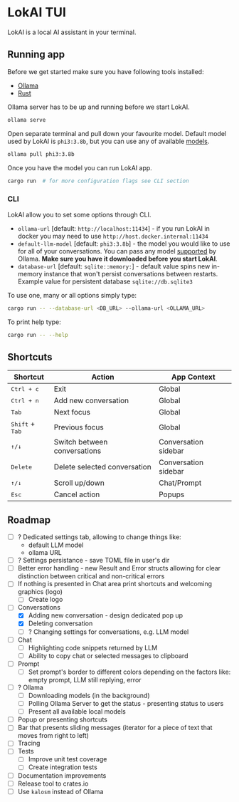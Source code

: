 # LokAI TUI

LokAI is a local AI assistant in your terminal.

## Running app

Before we get started make sure you have following tools installed:

-   [Ollama](https://ollama.com/download)
-   [Rust](https://www.rust-lang.org/tools/install)

Ollama server has to be up and running before we start LokAI.

```bash
ollama serve
```

Open separate terminal and pull down your favourite model. Default model used by LokAI is `phi3:3.8b`, but you can use any of available [models](https://ollama.com/library).

```bash
ollama pull phi3:3.8b
```

Once you have the model you can run LokAI app.

```bash
cargo run  # for more configuration flags see CLI section
```

### CLI

LokAI allow you to set some options through CLI.

-   `ollama-url` [default: `http://localhost:11434`] - if you run LokAI in docker you may need to use `http://host.docker.internal:11434`
-   `default-llm-model` [default: `phi3:3.8b`] - the model you would like to use for all of your conversations. You can pass any model [supported](https://ollama.com/library) by Ollama. **Make sure you have it downloaded before you start LokAI**.
-   `database-url` [default: `sqlite::memory:`] - default value spins new in-memory instance that won't persist conversations between restarts. Example value for persistent database `sqlite://db.sqlite3`

To use one, many or all options simply type:

```bash
cargo run -- --database-url <DB_URL> --ollama-url <OLLAMA_URL>
```

To print help type:

```bash
cargo run -- --help
```

## Shortcuts

| Shortcut                         | Action                       | App Context          |
| -------------------------------- | ---------------------------- | -------------------- |
| <kbd>Ctrl<kbd> + <kbd>c<kbd>     | Exit                         | Global               |
| <kbd>Ctrl<kbd> + <kbd>n<kbd>     | Add new conversation         | Global               |
| <kbd>Tab<kbd>                    | Next focus                   | Global               |
| <kbd>Shift</kbd> + <kbd>Tab<kbd> | Previous focus               | Global               |
| <kbd>↑<kbd>/<kbd>↓</kbd>         | Switch between conversations | Conversation sidebar |
| <kbd>Delete</kbd>                | Delete selected conversation | Conversation sidebar |
| <kbd>↑<kbd>/<kbd>↓</kbd>         | Scroll up/down               | Chat/Prompt          |
| <kbd>Esc<kbd>                    | Cancel action                | Popups               |

## Roadmap

-   [ ] ? Dedicated settings tab, allowing to change things like:
    -   default LLM model
    -   ollama URL
-   [ ] ? Settings persistance - save TOML file in user's dir
-   [ ] Better error handling - new Result and Error structs allowing for clear distinction between critical and non-critical errors
-   [ ] If nothing is presented in Chat area print shortcuts and welcoming graphics (logo)
    -   [ ] Create logo
-   [ ] Conversations
    -   [x] Adding new conversation - design dedicated pop up
    -   [x] Deleting conversation
    -   [ ] ? Changing settings for conversations, e.g. LLM model
-   [ ] Chat
    -   [ ] Highlighting code snippets returned by LLM
    -   [ ] Ability to copy chat or selected messages to clipboard
-   [ ] Prompt
    -   [ ] Set prompt's border to different colors depending on the factors like: empty prompt, LLM still replying, error
-   [ ] ? Ollama
    -   [ ] Downloading models (in the background)
    -   [ ] Polling Ollama Server to get the status - presenting status to users
    -   [ ] Present all available local models
-   [ ] Popup or presenting shortcuts
-   [ ] Bar that presents sliding messages (iterator for a piece of text that moves from right to left)
-   [ ] Tracing
-   [ ] Tests
    -   [ ] Improve unit test coverage
    -   [ ] Create integration tests
-   [ ] Documentation improvements
-   [ ] Release tool to crates.io
-   [ ] Use `kalosm` instead of Ollama
